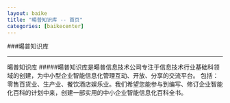 ```yaml
---
layout: baike
title: "暘普知识库 -- 首页"
categories: [baikecenter]
---
```

###暘普知识库
<hr/>
暘普知识库
#####暘普知识库是暘普信息技术公司专注于信息技术行业基础科领域的创建，为中小型企业智能信息化管理互动、开放、分享的交流平台。
包括：零售百货业、生产业、餐饮酒店娱乐业。我们希望您能参与到编写、修订企业智能化百科的计划中来，创建一部实用的中小企业智能信息化百科全书。